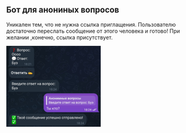 Бот для анониных вопросов
-----
Уникален тем, что не нужна ссылка приглащения. Пользователю достаточно переслать сообщение от этого человека и готово! При желании ,конечно, ссылка присутствует.  

<img src=photo_2024-02-08_15-44-42.jpg width="250"/> 
